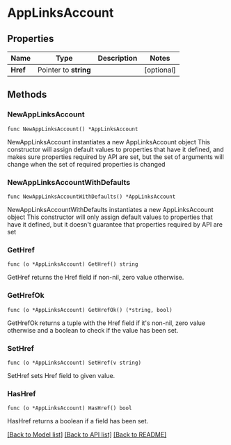 # AppLinksAccount

## Properties

Name | Type | Description | Notes
------------ | ------------- | ------------- | -------------
**Href** | Pointer to **string** |  | [optional] 

## Methods

### NewAppLinksAccount

`func NewAppLinksAccount() *AppLinksAccount`

NewAppLinksAccount instantiates a new AppLinksAccount object
This constructor will assign default values to properties that have it defined,
and makes sure properties required by API are set, but the set of arguments
will change when the set of required properties is changed

### NewAppLinksAccountWithDefaults

`func NewAppLinksAccountWithDefaults() *AppLinksAccount`

NewAppLinksAccountWithDefaults instantiates a new AppLinksAccount object
This constructor will only assign default values to properties that have it defined,
but it doesn't guarantee that properties required by API are set

### GetHref

`func (o *AppLinksAccount) GetHref() string`

GetHref returns the Href field if non-nil, zero value otherwise.

### GetHrefOk

`func (o *AppLinksAccount) GetHrefOk() (*string, bool)`

GetHrefOk returns a tuple with the Href field if it's non-nil, zero value otherwise
and a boolean to check if the value has been set.

### SetHref

`func (o *AppLinksAccount) SetHref(v string)`

SetHref sets Href field to given value.

### HasHref

`func (o *AppLinksAccount) HasHref() bool`

HasHref returns a boolean if a field has been set.


[[Back to Model list]](../README.md#documentation-for-models) [[Back to API list]](../README.md#documentation-for-api-endpoints) [[Back to README]](../README.md)


